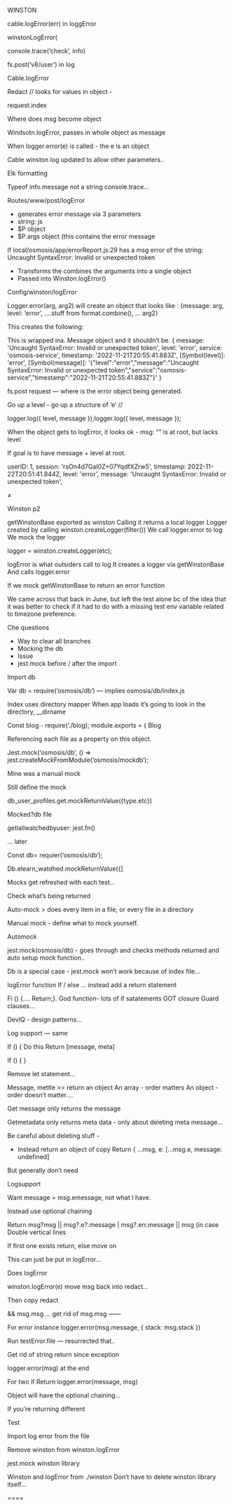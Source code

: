 WINSTON


cable.logError(err) in loggError


winstonLogError(
 

console.trace(‘check’, info)


fs.post(‘v8/user’)  in log

Cable.logError

Redact // looks for values in object - 

request.index 

Where does msg become object

Windsotn.logError, passes in whole object as message

When logger.error(e) is called - the e is an object

Cable winston log updated to allow other parameters.. 

Elk formatting

Typeof info.message not a string
console.trace… 

Routes/www/post/logError 
- generates error message via 3 parameters
- string: js
- $P object
- $P.args object (this contains the error message


If local/osmosis/app/errorReport.js:29  has a msg error of the string: Uncaught SyntaxError: Invalid or unexpected token
- Transforms the combines the arguments into a single object
- Passed into Winston.logError()

Config/winston/logError

Logger.error(arg, arg2) will create an object that looks like : 
{message: arg, level: ‘error’, ….stuff from format.combine(), … arg2}

This creates the following: 

This is wrapped ina.  Message object and it shouldn’t be. 
{
  message: 'Uncaught SyntaxError: Invalid or unexpected token',
  level: 'error',
  service: 'osmosis-service',
  timestamp: '2022-11-21T20:55:41.883Z',
  [Symbol(level)]: 'error',
  [Symbol(message)]: '{"level":"error","message":"Uncaught SyntaxError: Invalid or unexpected token","service":"osmosis-service","timestamp":"2022-11-21T20:55:41.883Z"}'
}

fs.post request — where is the error object being generated.  

Go up a level - go up a structure of ‘e’ // 

logger.log({ level, message });logger.log({ level, message });
 

When the object gets to logError, it looks ok - msg: “” is at root, but lacks level

If goal is to have message + level at root.  

  userID: 1,
  session: 'rsOn4d7GaI0Z+07YqdfXZrw5',
  timestamp: 2022-11-22T20:51:41.844Z,
  level: 'error',
  message: 'Uncaught SyntaxError: Invalid or unexpected token',

≠

Winston p2

 getWinstonBase exported as winston
Calling it returns a local logger
Logger created by calling winston.createLogger(filter())
We call logger.error to log
We mock the logger

logger = winston.createLogger(etc);




logError is what outsiders call to log
It creates a logger via getWinstonBase
And calls logger.error

If we mock getWinstonBase to return an error function

We came across that back in June, but left the test alone bc of the idea that it was better to check if it had to do with a missing test env variable related to timezone preference. 

Che questions

- Way to clear all branches
- Mocking the db 
- Issue
- jest.mock before / after the import

Import db

Var db = require(‘osmosis/db’) — implies osmosis/db/index.js

Index uses directory mapper 
When app loads it’s going to look in the directory, __dirname

Const blog - require(‘./blog);
module.exports = {
Blog

Referencing each file as a property on this object.  

Jest.mock(‘osmosis/db’, () => jest.createMockFromModule(’osmosis/mockdb’);

Mine was a manual mock

Still define the mock

db_user_profiles.get.mockReturnValue({type.etc})

Mocked?db file


getlallwatchedbyuser: jest.fn()

… later

Const db= requier(‘osmosis/db’);

Db.elearn_watdhed.mockReturnValue({]

Mocks get refreshed with each test… 

Check what’s being returned 

Auto-mock > does every item in a file, or every file in a directory 

Manual mock - define what to mock yourself.  

Automock

jest.mock(osmosis/db) - goes through and checks methods returned and auto setup mock function.. 

Db is a special case - jest.mock won’t work because of index file… 

logError function
If / else … instead  add a return statement

Fi () {…. Return;}. God function- lots of if satatements
GOT closure
Guard clauses… 

DevIQ - design patterns… 

Log support — same

If () {
Do this
Return [message, meta]

If () {
}

Remove let statement… 


Message, mettle >> return an object
An array - order matters
An object - order doesn’t matter…. 

Get message only returns the message

Getmetadata only returns meta data -  only about deleting meta message… 


Be careful about deleting stuff - 
- Instead return an object of copy
Return { …msg, e: […msg.e, message: undefined]


But generally don’t need 

Logsupport

Want message = msg.emessage, not what I have.

Instead use optional chaining

Return msg?msg || msg?.e?.message | msg?.err.message || msg (in case 
Double vertical lines 

If first one exists return, else move on 

This can just be put in logError… 

Does logError

winston.logError(e) move msg back into redact… 

Then copy redact

&& msg.msg … get rid of msg.msg —— 


For error instance
logger.error(msg.message, { stack: msg.stack })

Run testError.file — resurrected that.. 

Get rid of string return since exception 

logger.error(msg) at the end


For two if
Return logger.error(message, msg)

Object will have the optional chaining… 

If you’re returning different 

Test 

Import log error from the file

Remove winston from winston.logError

jest.mock winston library

Winston and logError from ./winston
Don’t have to delete winston library itself… 

====